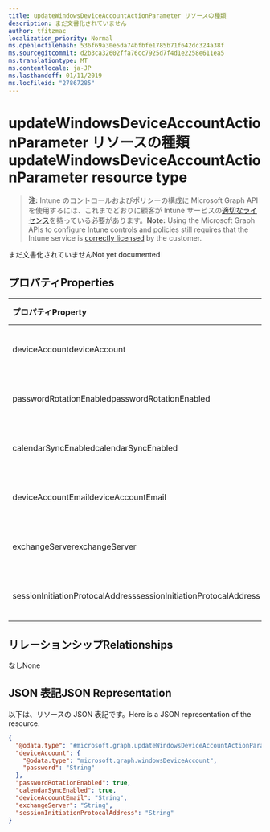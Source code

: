 ```yaml
---
title: updateWindowsDeviceAccountActionParameter リソースの種類
description: まだ文書化されていません
author: tfitzmac
localization_priority: Normal
ms.openlocfilehash: 536f69a30e5da74bfbfe1785b71f642dc324a38f
ms.sourcegitcommit: d2b3ca32602ffa76cc7925d7f4d1e2258e611ea5
ms.translationtype: MT
ms.contentlocale: ja-JP
ms.lasthandoff: 01/11/2019
ms.locfileid: "27867285"
---
```

# <a name="updatewindowsdeviceaccountactionparameter-resource-type"></a><span data-ttu-id="8ac94-103">updateWindowsDeviceAccountActionParameter リソースの種類</span><span class="sxs-lookup"><span data-stu-id="8ac94-103">updateWindowsDeviceAccountActionParameter resource type</span></span>

> <span data-ttu-id="8ac94-104">**注:** Intune のコントロールおよびポリシーの構成に Microsoft Graph API を使用するには、これまでどおりに顧客が Intune サービスの[適切なライセンス](https://go.microsoft.com/fwlink/?linkid=839381)を持っている必要があります。</span><span class="sxs-lookup"><span data-stu-id="8ac94-104">**Note:** Using the Microsoft Graph APIs to configure Intune controls and policies still requires that the Intune service is [correctly licensed](https://go.microsoft.com/fwlink/?linkid=839381) by the customer.</span></span>

<span data-ttu-id="8ac94-105">まだ文書化されていません</span><span class="sxs-lookup"><span data-stu-id="8ac94-105">Not yet documented</span></span>
## <a name="properties"></a><span data-ttu-id="8ac94-106">プロパティ</span><span class="sxs-lookup"><span data-stu-id="8ac94-106">Properties</span></span>
|<span data-ttu-id="8ac94-107">プロパティ</span><span class="sxs-lookup"><span data-stu-id="8ac94-107">Property</span></span>|<span data-ttu-id="8ac94-108">種類</span><span class="sxs-lookup"><span data-stu-id="8ac94-108">Type</span></span>|<span data-ttu-id="8ac94-109">説明</span><span class="sxs-lookup"><span data-stu-id="8ac94-109">Description</span></span>|
|:---|:---|:---|
|<span data-ttu-id="8ac94-110">deviceAccount</span><span class="sxs-lookup"><span data-stu-id="8ac94-110">deviceAccount</span></span>|[<span data-ttu-id="8ac94-111">windowsDeviceAccount</span><span class="sxs-lookup"><span data-stu-id="8ac94-111">windowsDeviceAccount</span></span>](../resources/intune-devices-windowsdeviceaccount.md)|<span data-ttu-id="8ac94-112">まだ文書化されていません</span><span class="sxs-lookup"><span data-stu-id="8ac94-112">Not yet documented</span></span>|
|<span data-ttu-id="8ac94-113">passwordRotationEnabled</span><span class="sxs-lookup"><span data-stu-id="8ac94-113">passwordRotationEnabled</span></span>|<span data-ttu-id="8ac94-114">ブール型 (Boolean)</span><span class="sxs-lookup"><span data-stu-id="8ac94-114">Boolean</span></span>|<span data-ttu-id="8ac94-115">まだ文書化されていません</span><span class="sxs-lookup"><span data-stu-id="8ac94-115">Not yet documented</span></span>|
|<span data-ttu-id="8ac94-116">calendarSyncEnabled</span><span class="sxs-lookup"><span data-stu-id="8ac94-116">calendarSyncEnabled</span></span>|<span data-ttu-id="8ac94-117">ブール型 (Boolean)</span><span class="sxs-lookup"><span data-stu-id="8ac94-117">Boolean</span></span>|<span data-ttu-id="8ac94-118">まだ文書化されていません</span><span class="sxs-lookup"><span data-stu-id="8ac94-118">Not yet documented</span></span>|
|<span data-ttu-id="8ac94-119">deviceAccountEmail</span><span class="sxs-lookup"><span data-stu-id="8ac94-119">deviceAccountEmail</span></span>|<span data-ttu-id="8ac94-120">文字列型 (String)</span><span class="sxs-lookup"><span data-stu-id="8ac94-120">String</span></span>|<span data-ttu-id="8ac94-121">まだ文書化されていません</span><span class="sxs-lookup"><span data-stu-id="8ac94-121">Not yet documented</span></span>|
|<span data-ttu-id="8ac94-122">exchangeServer</span><span class="sxs-lookup"><span data-stu-id="8ac94-122">exchangeServer</span></span>|<span data-ttu-id="8ac94-123">文字列型 (String)</span><span class="sxs-lookup"><span data-stu-id="8ac94-123">String</span></span>|<span data-ttu-id="8ac94-124">まだ文書化されていません</span><span class="sxs-lookup"><span data-stu-id="8ac94-124">Not yet documented</span></span>|
|<span data-ttu-id="8ac94-125">sessionInitiationProtocalAddress</span><span class="sxs-lookup"><span data-stu-id="8ac94-125">sessionInitiationProtocalAddress</span></span>|<span data-ttu-id="8ac94-126">文字列型 (String)</span><span class="sxs-lookup"><span data-stu-id="8ac94-126">String</span></span>|<span data-ttu-id="8ac94-127">まだ文書化されていません</span><span class="sxs-lookup"><span data-stu-id="8ac94-127">Not yet documented</span></span>|

## <a name="relationships"></a><span data-ttu-id="8ac94-128">リレーションシップ</span><span class="sxs-lookup"><span data-stu-id="8ac94-128">Relationships</span></span>
<span data-ttu-id="8ac94-129">なし</span><span class="sxs-lookup"><span data-stu-id="8ac94-129">None</span></span>
## <a name="json-representation"></a><span data-ttu-id="8ac94-130">JSON 表記</span><span class="sxs-lookup"><span data-stu-id="8ac94-130">JSON Representation</span></span>
<span data-ttu-id="8ac94-131">以下は、リソースの JSON 表記です。</span><span class="sxs-lookup"><span data-stu-id="8ac94-131">Here is a JSON representation of the resource.</span></span>
<!-- {
  "blockType": "resource",
  "@odata.type": "microsoft.graph.updateWindowsDeviceAccountActionParameter"
}
-->
``` json
{
  "@odata.type": "#microsoft.graph.updateWindowsDeviceAccountActionParameter",
  "deviceAccount": {
    "@odata.type": "microsoft.graph.windowsDeviceAccount",
    "password": "String"
  },
  "passwordRotationEnabled": true,
  "calendarSyncEnabled": true,
  "deviceAccountEmail": "String",
  "exchangeServer": "String",
  "sessionInitiationProtocalAddress": "String"
}
```




